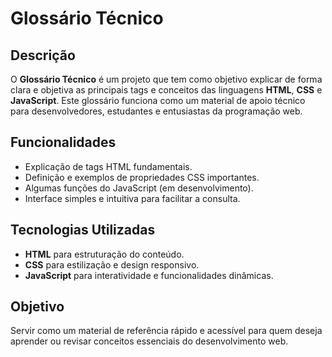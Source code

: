 # Glossário Técnico

## Descrição
O **Glossário Técnico** é um projeto que tem como objetivo explicar de forma clara e objetiva as principais tags e conceitos das linguagens **HTML**, **CSS** e **JavaScript**. Este glossário funciona como um material de apoio técnico para desenvolvedores, estudantes e entusiastas da programação web.

## Funcionalidades
- Explicação de tags HTML fundamentais.
- Definição e exemplos de propriedades CSS importantes.
- Algumas funções do JavaScript (em desenvolvimento).
- Interface simples e intuitiva para facilitar a consulta.

## Tecnologias Utilizadas
- **HTML** para estruturação do conteúdo.
- **CSS** para estilização e design responsivo.
- **JavaScript** para interatividade e funcionalidades dinâmicas.

## Objetivo
Servir como um material de referência rápido e acessível para quem deseja aprender ou revisar conceitos essenciais do desenvolvimento web.
